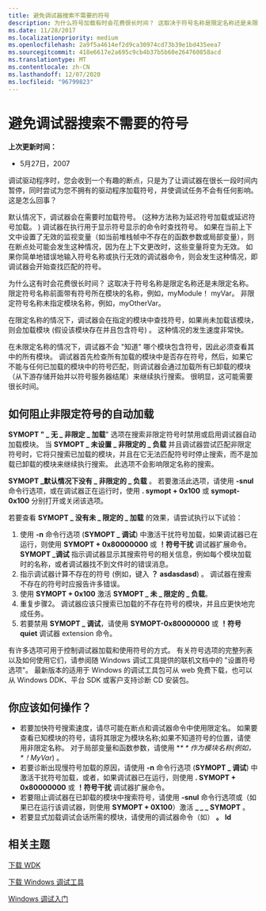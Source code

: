 ```yaml
---
title: 避免调试器搜索不需要的符号
description: 为什么符号加载有时会花费很长时间？ 这取决于符号名称是限定名称还是未限定名称。
ms.date: 11/28/2017
ms.localizationpriority: medium
ms.openlocfilehash: 2a9f5a4614ef2d9ca30974cd73b39e1bd435eea7
ms.sourcegitcommit: 418e6617e2a695c9cb4b37b5b60e264760858acd
ms.translationtype: MT
ms.contentlocale: zh-CN
ms.lasthandoff: 12/07/2020
ms.locfileid: "96799823"
---
```

# <a name="avoiding-debugger-searches-for-un-needed-symbols"></a>避免调试器搜索不需要的符号

**上次更新时间：**

- 5月27日，2007

调试驱动程序时，您会收到一个有趣的断点，只是为了让调试器在很长一段时间内暂停，同时尝试为您不拥有的驱动程序加载符号，并使调试任务不会有任何影响。 这是怎么回事？

默认情况下，调试器会在需要时加载符号。  (这种方法称为延迟符号加载或延迟符号加载。 ) 调试器在执行用于显示符号显示的命令时查找符号。 如果在当前上下文中设置了无效的监视变量（如当前堆栈帧中不存在的函数参数或局部变量），则在断点处可能会发生这种情况，因为在上下文更改时，这些变量将变为无效。 如果你简单地错误地输入符号名称或执行无效的调试器命令，则会发生这种情况，即调试器会开始查找匹配的符号。

为什么这有时会花费很长时间？ 这取决于符号名称是限定名称还是未限定名称。 限定符号名称前面带有符号所在模块的名称，例如，myModule！ myVar。 非限定符号名称未指定模块名称，例如，myOtherVar。

在限定名称的情况下，调试器会在指定的模块中查找符号，如果尚未加载该模块，则会加载模块 (假设该模块存在并且包含符号) 。 这种情况的发生速度非常快。

在未限定名称的情况下，调试器不会 "知道" 哪个模块包含符号，因此必须查看其中的所有模块。 调试器首先检查所有加载的模块中是否存在符号，然后，如果它不能与任何已加载的模块中的符号匹配，则调试器会通过加载所有已卸载的模块（从下游存储开始并以符号服务器结尾）来继续执行搜索。 很明显，这可能需要很长时间。

## <a name="how-to-prevent-automatic-loading-for-unqualified-symbols"></a>如何阻止非限定符号的自动加载

**SYMOPT " \_ 无 \_ 非限定 \_ 加载**" 选项在搜索非限定符号时禁用或启用调试器自动加载模块。 当 **SYMOPT \_ 未设置 \_ 非限定的 \_ 负载** 并且调试器尝试匹配非限定符号时，它将只搜索已加载的模块，并且在它无法匹配符号时停止搜索，而不是加载已卸载的模块来继续执行搜索。 此选项不会影响限定名称的搜索。

**SYMOPT \_默认情况下没有 \_ 非限定的 \_ 负载** 。 若要激活此选项，请使用 **-snul** 命令行选项，或在调试器正在运行时，使用 **. symopt + 0x100** 或 **symopt-0x100** 分别打开或关闭该选项。

若要查看 **SYMOPT \_ 没有未 \_ 限定的 \_ 加载** 的效果，请尝试执行以下试验：

1. 使用 **-n** 命令行选项 (**SYMOPT \_ 调试**) 中激活干扰符号加载，如果调试器已在运行，则使用 **SYMOPT + 0x80000000** 或 **！符号干扰** 调试器扩展命令。 **SYMOPT \_调试** 指示调试器显示其搜索符号的相关信息，例如每个模块加载时的名称，或者调试器找不到文件时的错误消息。
2. 指示调试器计算不存在的符号 (例如，键入 **？ asdasdasd**) 。 调试器在搜索不存在的符号时应报告许多错误。
3. 使用 **SYMOPT + 0x100** 激活 **SYMOPT \_ 未 \_ 限定的 \_ 负载**。
4. 重复步骤2。 调试器应该只搜索已加载的不存在符号的模块，并且应更快地完成任务。
5. 若要禁用 **SYMOPT \_ 调试**，请使用 **SYMOPT-0x80000000** 或 **！符号 quiet** 调试器 extension 命令。

有许多选项可用于控制调试器加载和使用符号的方式。 有关符号选项的完整列表以及如何使用它们，请参阅随 Windows 调试工具提供的联机文档中的 "设置符号选项"。 最新版本的适用于 Windows 的调试工具包可从 web 免费下载，也可以从 Windows DDK、平台 SDK 或客户支持诊断 CD 安装包。

## <a name="what-should-you-do"></a>你应该如何操作？

- 若要加快符号搜索速度，请尽可能在断点和调试器命令中使用限定名。 如果要查看已知模块的符号，请将其限定为模块名称;如果不知道符号的位置，请使用非限定名称。 对于局部变量和函数参数，请使用 **$** 作为模块名称 (例如， *$！MyVar*) 。
- 若要诊断出现慢符号加载的原因，请使用 **-n** 命令行选项 (**SYMOPT \_ 调试**) 中激活干扰符号加载，或者，如果调试器已在运行，则使用 **. SYMOPT + 0x80000000** 或 **！符号干扰** 调试器扩展命令。
- 若要阻止调试器在已卸载的模块中搜索符号，请使用 **-snul** 命令行选项或（如果已在运行该调试器，则使用 **SYMOPT + 0X100**）激活 **\_ \_ \_ SYMOPT** 。
- 若要显式加载调试会话所需的模块，请使用的调试器命令（如） **。** **ld**

## <a name="related-topics"></a>相关主题

[下载 WDK](../download-the-wdk.md)

[下载 Windows 调试工具](debugger-download-tools.md)

[Windows 调试入门](getting-started-with-windows-debugging.md)
